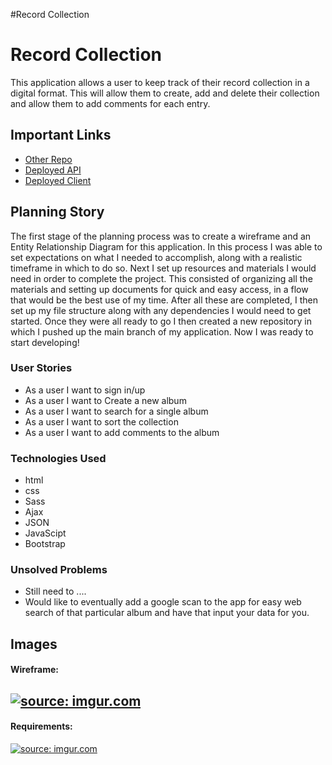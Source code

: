 #Record Collection

# Record Collection

This application allows a user to keep track of their record collection in a digital format. This will allow them to create, add and delete their collection and allow them to add comments for each entry.

## Important Links

- [Other Repo](https://github.com/loudam88/record-collection)
- [Deployed API](www.link.com)
- [Deployed Client](www.link.com)

## Planning Story

The first stage of the planning process was to create a wireframe and an Entity Relationship Diagram for this application.  In this process I was able to set expectations on what I needed to accomplish, along with a realistic timeframe in which to do so.
Next I set up resources and materials I would need in order to complete the project. This consisted of organizing all the materials and setting up documents for quick and easy access, in a flow that would be the best use of my time.
After all these are completed, I then set up my file structure along with any dependencies I would need to get started.  Once they were all ready to go I then created a new repository in which I pushed up the main branch of my application.  Now I was ready to start developing!


### User Stories

- As a user I want to sign in/up
- As a user I want to Create a new album
- As a user I want to search for a single album
- As a user I want to sort the collection
- As a user I want to add comments to the album

### Technologies Used

- html
- css
- Sass
- Ajax
- JSON
- JavaScipt
- Bootstrap

### Unsolved Problems

- Still need to ....
- Would like to eventually add a google scan to the app for easy web search of that particular album and have that input your data for you.

## Images

#### Wireframe:
<a href="https://imgur.com/frMoDp6"><img src="https://i.imgur.com/frMoDp6.png" title="source: imgur.com" /></a>
---


#### Requirements:
<a href="https://imgur.com/07VMGlJ"><img src="https://i.imgur.com/07VMGlJ.png" title="source: imgur.com" /></a>
